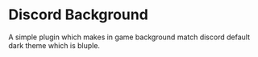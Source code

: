# Discord Background 
A simple plugin which makes in game background match discord default dark theme which is bluple.
